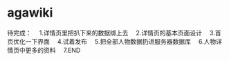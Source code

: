 # agawiki&emsp;
待完成：&emsp;
1.详情页里把扒下来的数据绑上去&emsp;
2.详情页的基本页面设计&emsp;
3.首页优化一下界面&emsp;
4.试着发布&emsp;
5.把全部人物数据扔进服务器数据库&emsp;
6.人物详情页中更多的资料&emsp;
7.END&emsp;
